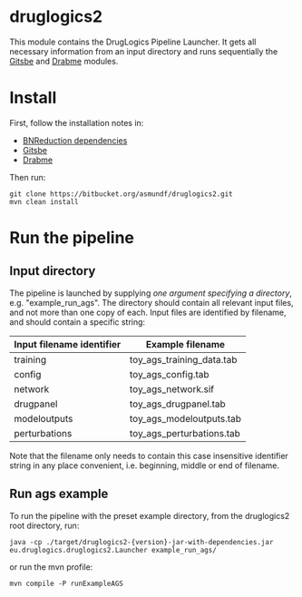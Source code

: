 # druglogics2

This module contains the DrugLogics Pipeline Launcher. It gets all necessary information from an input directory and runs sequentially the [Gitsbe](https://bitbucket.org/asmundf/gitsbe/src/master/) and [Drabme](https://bitbucket.org/asmundf/drabme/src/master/) modules.

# Install

First, follow the installation notes in:
- [BNReduction dependencies](https://bitbucket.org/asmundf/druglogics_dep/src/master/)
- [Gitsbe](https://bitbucket.org/asmundf/gitsbe/src/master/)
- [Drabme](https://bitbucket.org/asmundf/drabme/src/master/)

Then run:
```
git clone https://bitbucket.org/asmundf/druglogics2.git
mvn clean install
```

# Run the pipeline

## Input directory

The pipeline is launched by supplying *one argument specifying a directory*, e.g. "example_run_ags". The directory should contain all relevant input files, and not more than one copy of each. Input files are identified by filename, and should contain a specific string:

Input filename identifier | Example filename
------------------------- | ----------------
training | toy_ags_training_data.tab
config | toy_ags_config.tab
network | toy_ags_network.sif
drugpanel | toy_ags_drugpanel.tab
modeloutputs | toy_ags_modeloutputs.tab
perturbations | toy_ags_perturbations.tab

Note that the filename only needs to contain this case insensitive identifier string in any place convenient, i.e. beginning, middle or end of filename.

## Run ags example ##
To run the pipeline with the preset example directory, from the druglogics2 root directory, run:
```
java -cp ./target/druglogics2-{version}-jar-with-dependencies.jar eu.druglogics.druglogics2.Launcher example_run_ags/
```

or run the mvn profile:
```
mvn compile -P runExampleAGS
```